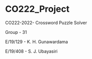 # CO222_Project

CO222-2022- Crossword Puzzle Solver 

Group - 31

E/19/129 - K. H. Gunawardama 

E/19/408 - S. J. Ubayasiri 
